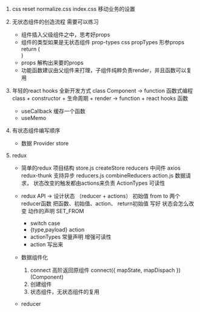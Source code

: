 1.  css reset
        normalize.css
        index.css 移动业务的设置

2.  无状态组件的创造流程  需要可以练习
    -   组件插入父级组件之中，思考好props
    -   组件的类型如果是无状态组件
        prop-types css propTypes
        形参props
        return (<div></div>)
    -   props 解构出来要的props
    -   功能函数建议由父组件来打理，子组件纯粹负责render，并且函数可以复用

3.  年轻的react hooks 全新开发方式
    class Component -> function
    函数式编程
    class + constructor + 生命周期 + render  -> function + react hooks 函数
    -   useCallback 缓存一个函数
    -   useMemo 

4.  有状态组件编写顺序
    -  数据 Provider store

5.  redux
    -   简单的redux 项目结构
        store.js createStore reducers
            中间件 axios  redux-thunk 支持异步
        reducers.js combineReducers
        action.js 数据请求， 状态改变的触发都由actions来负责
            ActionTypes 可读性
    -   redux API -> 设计状态 （reducer + actions）
        初始值 from to 两个reducer函数
        把函数、初始值、action、 return初始值 写好
        状态会怎么改变  动作的声明 SET_FROM 
        -   switch case  
        -   {type,payload} action 
        -   actionTypes 常量声明 增强可读性
        -   action 写出来
    -   数据组件化
        1.  connect 高阶返回原组件
            connect({
                mapState,
                mapDispach
            })(Component)
        2.  创建组件
        3.  状态组件，无状态组件的复用
        
    -   reducer

